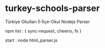# turkey-schools-parser
Türkiye Okulları İl-İlçe-Okul Nodejs Parser

npm list : {
    sync-request,
    cheerio,
    fs
 }

start :
node html_parser.js
